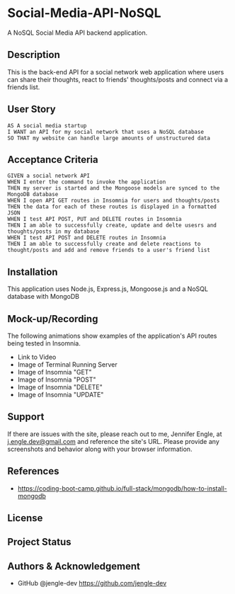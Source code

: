 # Social-Media-API-NoSQL
A NoSQL Social Media API backend application.

## Description
This is the back-end API for a social network web application where users can share their thoughts, react to friends' thoughts/posts and connect via a friends list.

## User Story
<pre><code>AS A social media startup
I WANT an API for my social network that uses a NoSQL database
SO THAT my website can handle large amounts of unstructured data
</code></pre>

## Acceptance Criteria
<pre><code>GIVEN a social network API
WHEN I enter the command to invoke the application
THEN my server is started and the Mongoose models are synced to the MongoDB database
WHEN I open API GET routes in Insomnia for users and thoughts/posts
THEN the data for each of these routes is displayed in a formatted JSON
WHEN I test API POST, PUT and DELETE routes in Insomnia
THEN I am able to successfully create, update and delte usesrs and thoughts/posts in my database
WHEN I test API POST and DELETE routes in Insomnia
THEN I am able to successfully create and delete reactions to thought/posts and add and remove friends to a user's friend list
</code></pre>

## Installation
This application uses Node.js, Express.js, Mongoose.js and a NoSQL database with MongoDB

## Mock-up/Recording
The following animations show examples of the application's API routes being tested in Insomnia.

* Link to Video
* Image of Terminal Running Server
* Image of Insomnia "GET"
* Image of Insomnia "POST"
* Image of Insomnia "DELETE"
* Image of Insomnia "UPDATE"

## Support
If there are issues with the site, please reach out to me, Jennifer Engle, at j.engle.dev@gmail.com and reference the site's URL. Please provide any screenshots and behavior along with your browser information.

## References
* https://coding-boot-camp.github.io/full-stack/mongodb/how-to-install-mongodb


## License

## Project Status

## Authors & Acknowledgement

- GitHub @jengle-dev https://github.com/jengle-dev
